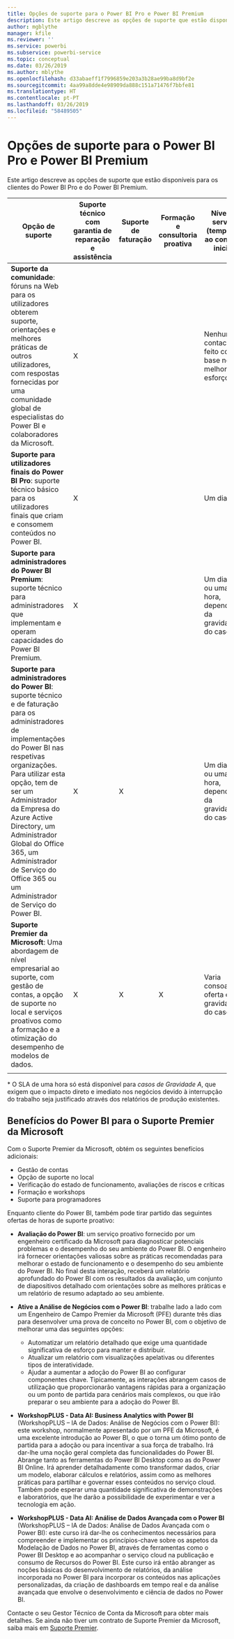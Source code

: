 ```yaml
---
title: Opções de suporte para o Power BI Pro e Power BI Premium
description: Este artigo descreve as opções de suporte que estão disponíveis para os clientes do Power BI Pro e do Power BI Premium.
author: mgblythe
manager: kfile
ms.reviewer: ''
ms.service: powerbi
ms.subservice: powerbi-service
ms.topic: conceptual
ms.date: 03/26/2019
ms.author: mblythe
ms.openlocfilehash: d33abaeff1f7996859e203a3b28ae99ba8d9bf2e
ms.sourcegitcommit: 4aa99a8dde4e98909da888c151a71476f7bbfe81
ms.translationtype: HT
ms.contentlocale: pt-PT
ms.lasthandoff: 03/26/2019
ms.locfileid: "58489505"
---
```

# <a name="power-bi-pro-and-power-bi-premium-support-options"></a>Opções de suporte para o Power BI Pro e Power BI Premium

Este artigo descreve as opções de suporte que estão disponíveis para os clientes do Power BI Pro e do Power BI Premium.

| **Opção de suporte** | **Suporte técnico com garantia de reparação e assistência** | **Suporte de faturação** | **Formação e consultoria proativa** | **Nível de serviço<br> (tempo até ao contacto inicial)** | **Canal de suporte** |
| --- | --- | --- | --- | --- | --- |
| **Suporte da comunidade**: fóruns na Web para os utilizadores obterem suporte, orientações e melhores práticas de outros utilizadores, com respostas fornecidas por uma comunidade global de especialistas do Power BI e colaboradores da Microsoft. | X |   |   | Nenhum, o contacto é feito com base no melhor esforço. | [Comunidade do Power BI](https://community.powerbi.com) |
| **Suporte para utilizadores finais do Power BI Pro**: suporte técnico básico para os utilizadores finais que criam e consomem conteúdos no Power BI. | X |   |   | Um dia útil. | [Site do Suporte do Power BI](https://support.powerbi.com)  |
| **Suporte para administradores do Power BI Premium**: suporte técnico para administradores que implementam e operam capacidades do Power BI Premium. | X |   |   | Um dia útil ou uma hora, dependendo da gravidade do caso.\* | [Site do Suporte do Power BI](https://support.powerbi.com)<br>OU<br>[Centro de administração do Microsoft 365](https://portal.office.com/adminportal)<br>OU<br> Telefone |
| **Suporte para administradores do Power BI**: suporte técnico e de faturação para os administradores de implementações do Power BI nas respetivas organizações.  Para utilizar esta opção, tem de ser um Administrador da Empresa do Azure Active Directory, um Administrador Global do Office 365, um Administrador de Serviço do Office 365 ou um Administrador de Serviço do Power BI. | X | X |   | Um dia útil ou uma hora, dependendo da gravidade do caso.\* | [Centro de administração do Microsoft 365](https://portal.office.com/adminportal)<br>OU<br> Telefone |
| **Suporte Premier da Microsoft**: Uma abordagem de nível empresarial ao suporte, com gestão de contas, a opção de suporte no local e serviços proativos como a formação e a otimização do desempenho de modelos de dados. | X | X | X | Varia consoante a oferta e a gravidade do caso.\* | Gestor Técnico de Conta <br>OU<br> [Centro de administração do Microsoft 365](https://portal.office.com/adminportal) |
| | | | | | |

\* O SLA de uma hora só está disponível para _casos de Gravidade A_, que exigem que o impacto direto e imediato nos negócios devido à interrupção do trabalho seja justificado através dos relatórios de produção existentes.

## <a name="power-bi-benefits-for-microsoft-premier-support"></a>Benefícios do Power BI para o Suporte Premier da Microsoft

Com o Suporte Premier da Microsoft, obtém os seguintes benefícios adicionais:

- Gestão de contas
- Opção de suporte no local
- Verificação do estado de funcionamento, avaliações de riscos e críticas
- Formação e workshops
- Suporte para programadores

Enquanto cliente do Power BI, também pode tirar partido das seguintes ofertas de horas de suporte proativo:

 - **Avaliação do Power BI**: um serviço proativo fornecido por um engenheiro certificado da Microsoft para diagnosticar potenciais problemas e o desempenho do seu ambiente do Power BI. O engenheiro irá fornecer orientações valiosas sobre as práticas recomendadas para melhorar o estado de funcionamento e o desempenho do seu ambiente do Power BI. No final desta interação, receberá um relatório aprofundado do Power BI com os resultados da avaliação, um conjunto de diapositivos detalhado com orientações sobre as melhores práticas e um relatório de resumo adaptado ao seu ambiente.

 - **Ative a Análise de Negócios com o Power BI**: trabalhe lado a lado com um Engenheiro de Campo Premier da Microsoft (PFE) durante três dias para desenvolver uma prova de conceito no Power BI, com o objetivo de melhorar uma das seguintes opções:
    - Automatizar um relatório detalhado que exige uma quantidade significativa de esforço para manter e distribuir.
    - Atualizar um relatório com visualizações apelativas ou diferentes tipos de interatividade. 
    - Ajudar a aumentar a adoção do Power BI ao configurar componentes chave. Tipicamente, as interações abrangem casos de utilização que proporcionarão vantagens rápidas para a organização ou um ponto de partida para cenários mais complexos, ou que irão preparar o seu ambiente para a adoção do Power BI.

  - **WorkshopPLUS - Data AI: Business Analytics with Power BI** (WorkshopPLUS – IA de Dados: Análise de Negócios com o Power BI): este workshop, normalmente apresentado por um PFE da Microsoft, é uma excelente introdução ao Power BI, o que o torna um ótimo ponto de partida para a adoção ou para incentivar a sua força de trabalho.
Irá dar-lhe uma noção geral completa das funcionalidades do Power BI. Abrange tanto as ferramentas do Power BI Desktop como as do Power BI Online. Irá aprender detalhadamente como transformar dados, criar um modelo, elaborar cálculos e relatórios, assim como as melhores práticas para partilhar e governar esses conteúdos no serviço cloud. Também pode esperar uma quantidade significativa de demonstrações e laboratórios, que lhe darão a possibilidade de experimentar e ver a tecnologia em ação.

  - **WorkshopPLUS - Data AI: Análise de Dados Avançada com o Power BI** (WorkshopPLUS – IA de Dados: Análise de Dados Avançada com o Power BI): este curso irá dar-lhe os conhecimentos necessários para compreender e implementar os princípios-chave sobre os aspetos da Modelação de Dados no Power BI, através de ferramentas como o Power BI Desktop e ao acompanhar o serviço cloud na publicação e consumo de Recursos do Power BI. Este curso irá então abranger as noções básicas do desenvolvimento de relatórios, da análise incorporada no Power BI para incorporar os conteúdos nas aplicações personalizadas, da criação de dashboards em tempo real e da análise avançada que envolve o desenvolvimento e ciência de dados no Power BI.

Contacte o seu Gestor Técnico de Conta da Microsoft para obter mais detalhes. Se ainda não tiver um contrato de Suporte Premier da Microsoft, saiba mais em [Suporte Premier](https://support.microsoft.com/en-us/premier).
